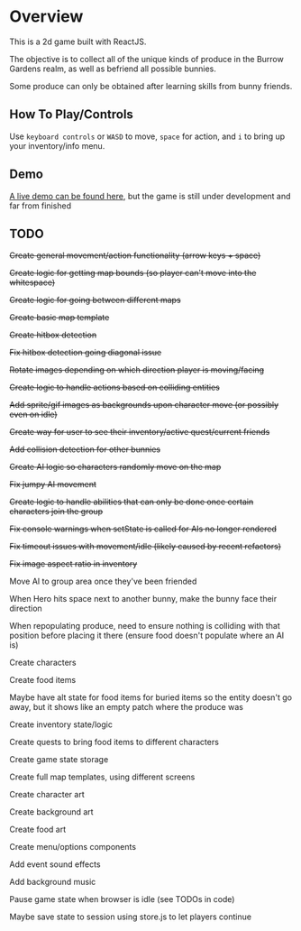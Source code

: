 # Overview

This is a 2d game built with ReactJS.

The objective is to collect all of the unique kinds of produce in the Burrow Gardens realm, as well as befriend all possible bunnies.

Some produce can only be obtained after learning skills from bunny friends.

## How To Play/Controls

Use `keyboard controls` or `WASD` to move, `space` for action, and `i` to bring up your inventory/info menu.

## Demo

[A live demo can be found here](https://xveganxxxedgex.github.io/burrow_gardens/), but the game is still under development and far from finished

## TODO

~~Create general movement/action functionality (arrow keys + space)~~

~~Create logic for getting map bounds (so player can't move into the whitespace)~~

~~Create logic for going between different maps~~

~~Create basic map template~~

~~Create hitbox detection~~

~~Fix hitbox detection going diagonal issue~~

~~Rotate images depending on which direction player is moving/facing~~

~~Create logic to handle actions based on colliding entities~~

~~Add sprite/gif images as backgrounds upon character move (or possibly even on idle)~~

~~Create way for user to see their inventory/active quest/current friends~~

~~Add collision detection for other bunnies~~

~~Create AI logic so characters randomly move on the map~~

~~Fix jumpy AI movement~~

~~Create logic to handle abilities that can only be done once certain characters join the group~~

~~Fix console warnings when setState is called for AIs no longer rendered~~

~~Fix timeout issues with movement/idle (likely caused by recent refactors)~~

~~Fix image aspect ratio in inventory~~

Move AI to group area once they've been friended

When Hero hits space next to another bunny, make the bunny face their direction

When repopulating produce, need to ensure nothing is colliding with that position before placing it there (ensure food doesn't populate where an AI is)

Create characters

Create food items

Maybe have alt state for food items for buried items so the entity doesn't go away, but it shows like an empty patch where the produce was

Create inventory state/logic

Create quests to bring food items to different characters

Create game state storage

Create full map templates, using different screens

Create character art

Create background art

Create food art

Create menu/options components

Add event sound effects

Add background music

Pause game state when browser is idle (see TODOs in code)

Maybe save state to session using store.js to let players continue
